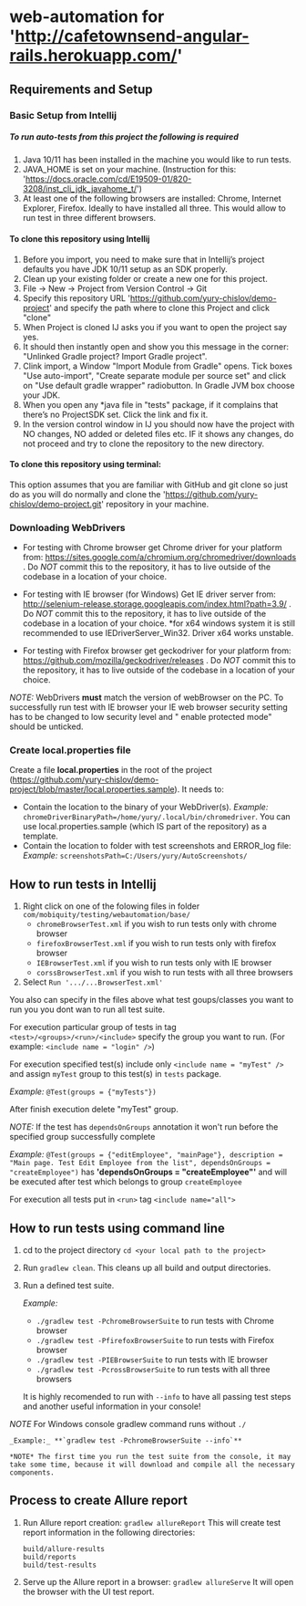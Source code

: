 # web-automation for 'http://cafetownsend-angular-rails.herokuapp.com/'

## Requirements and Setup

### Basic Setup from Intellij

##### To run auto-tests from this project the following is required
1. Java 10/11 has been installed in the machine you would like to run tests.
2. JAVA_HOME is set on your machine. (Instruction for this: 'https://docs.oracle.com/cd/E19509-01/820-3208/inst_cli_jdk_javahome_t/')
3. At least one of the following browsers are installed: Chrome, Internet Explorer, Firefox. Ideally to have installed all three. This would allow to run test in three different browsers.

#### To clone this repository using Intellij
1. Before you import, you need to make sure that in Intellij’s project defaults you have JDK 10/11 setup as an SDK properly.
2. Clean up your existing folder or create a new one for this project.
3. File -> New -> Project from Version Control -> Git
4. Specify this repository URL 'https://github.com/yury-chislov/demo-project' and specify the path where to clone this Project and click "clone"
4. When Project is cloned IJ asks you if you want to open the project say yes.
5. It should then instantly open and show you this message in the corner: "Unlinked Gradle project? Import Gradle project".
6. Clink import, a Window "Import Module from Gradle" opens. Tick boxes "Use auto-import", "Create separate module per source set" and click on "Use default gradle wrapper" radiobutton. In Gradle JVM box choose your JDK.
7. When you open any *java file in "tests" package, if it complains that there’s no ProjectSDK set. Click the link and fix it.
8. In the version control window in IJ you should now have the project with NO changes, NO added or deleted files etc. IF it shows any changes, do not proceed and try to clone the repository to the new directory.

#### To clone this repository using terminal:
This option assumes that you are familiar with GitHub and git clone so just do as you will do normally and clone the 'https://github.com/yury-chislov/demo-project.git' repository in your machine.

### Downloading WebDrivers

- For testing with Chrome browser get Chrome driver for your platform from: https://sites.google.com/a/chromium.org/chromedriver/downloads . Do *NOT* commit this to the repository, it has to live outside of the codebase in a location of your choice.

- For testing with IE browser (for Windows) Get IE driver server from: http://selenium-release.storage.googleapis.com/index.html?path=3.9/ . Do *NOT* commit this to the repository, it has to live outside of the codebase in a location of your choice.
*for x64 windows system it is still recommended to use IEDriverServer_Win32. Driver x64 works unstable.

- For testing with Firefox browser get geckodriver for your platform from: https://github.com/mozilla/geckodriver/releases . Do *NOT* commit this to the repository, it has to live outside of the codebase in a location of your choice.

*NOTE:* WebDrivers **must** match the version of webBrowser on the PC.
        To successfully run test with IE browser your IE web browser security setting has to be changed to low security level and " enable protected mode" should be unticked.

### Create local.properties file

Create a file **local.properties** in the root of the project (https://github.com/yury-chislov/demo-project/blob/master/local.properties.sample). It needs to:
- Contain the location to the binary of your WebDriver(s). 
_Example:_ `chromeDriverBinaryPath=/home/yury/.local/bin/chromedriver`. You can use local.properties.sample (which IS part of the repository) as a template.
- Contain the location to folder with test screenshots and ERROR_log file:
_Example:_ `screenshotsPath=C:/Users/yury/AutoScreenshots/`

## How to run tests in Intellij

1. Right click on one of the folowing files in folder `com/mobiquity/testing/webautomation/base/`
    * `chromeBrowserTest.xml` if you wish to run tests only with chrome browser
    * `firefoxBrowserTest.xml` if you wish to run tests only with firefox browser
    * `IEBrowserTest.xml` if you wish to run tests only with IE browser
    * `corssBrowserTest.xml` if you wish to run tests with all three browsers
2. Select `Run '.../...BrowserTest.xml'`

You also can specify in the files above what test goups/classes you want to run you you dont wan to run all test suite.
    
   For execution particular group of tests in tag `<test>/<groups>/<run>/<include>` specify the group you want to run. (For example: `<include name = "login" />`)
    
   For execution specified test(s) include only `<include name = "myTest" />` and assign `myTest` group to this test(s) in `tests` package. 
    
   _Example:_ 
   `@Test(groups = {"myTests"})`
    
   After finish execution delete "myTest" group.
   
*NOTE:* If the test has `dependsOnGroups` annotation it won't run before the specified group successfully complete
    
   _Example:_
   `@Test(groups = {"editEmployee", "mainPage"}, description = "Main page. Test Edit Employee from the list", dependsOnGroups = "createEmployee")` has **'dependsOnGroups = "createEmployee"'** and will be executed after test which belongs to group `createEmployee`
    
   For execution all tests put in `<run>` tag `<include name="all">`

## How to run tests using command line

1. cd to the project directory `cd <your local path to the project>`
1. Run `gradlew clean`. This cleans up all build and output directories.
2. Run a defined test suite.

    _Example:_

    * `./gradlew test -PchromeBrowserSuite` to run tests with Chrome browser
    * `./gradlew test -PfirefoxBrowserSuite` to run tests with Firefox browser
    * `./gradlew test -PIEBrowserSuite`       to run tests with IE browser
    * `./gradlew test -PcrossBrowserSuite`     to run tests with all three browsers
    
    It is highly recomended to run with `--info` to have all passing test steps and another useful information in your console!
 
 *NOTE* For Windows console gradlew command runs without `./`
    
    _Example:_ **`gradlew test -PchromeBrowserSuite --info`**
    
    *NOTE* The first time you run the test suite from the console, it may take some time, because it will download and compile all the necessary components.

## Process to create Allure report

1. Run Allure report creation: `gradlew allureReport`
    This will create test report information in the following directories:
    ```
    build/allure-results
    build/reports
    build/test-results
    ```
2. Serve up the Allure report in a browser: `gradlew allureServe` It will open the browser with the UI test report.
